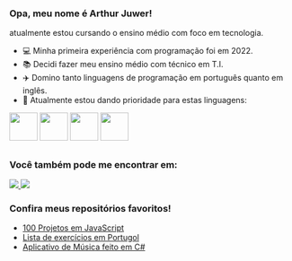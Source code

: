 ### Opa, meu nome é Arthur Juwer!
atualmente estou cursando o ensino médio com foco em tecnologia.

- 💻 Minha primeira experiência com programação foi em 2022.
- 📚 Decidi fazer meu ensino médio com técnico em T.I.
- ✈️ Domino tanto linguagens de programação em português quanto em inglês.
- 🎯 Atualmente estou dando prioridade para estas linguagens:
  
<div display="inline">
  <img width='50' height='50' src="https://cdn.jsdelivr.net/gh/devicons/devicon@latest/icons/react/react-original.svg" />
  <img width='50' height='50' src="https://cdn.jsdelivr.net/gh/devicons/devicon@latest/icons/tailwindcss/tailwindcss-original.svg" />
  <img width='50' height='50' src="https://cdn.jsdelivr.net/gh/devicons/devicon@latest/icons/javascript/javascript-original.svg" />
  <img width='50' height='50' src="https://cdn.jsdelivr.net/gh/devicons/devicon@latest/icons/mysql/mysql-original.svg" />


</div>

##

### Você também pode me encontrar em:
<a href="https://www.linkedin.com/in/arthur-juwer-rambo-b91abb203/">
  <img src="https://img.shields.io/badge/LinkedIn-0077B5?style=for-the-badge&logo=linkedin&logoColor=white" />
</a>
<a href="https://mail.google.com/mail/u/0/?ogbl#inbox?compose=GTvVlcSHxTdVBSPJKVGrXJQQKplFLNFjSsNklXtXswbNkWHmfrJlkdgPgwzdHVtXRPtmCtcwNKNnD">
  <img src="https://img.shields.io/badge/Gmail-D14836?style=for-the-badge&logo=gmail&logoColor=white" />
</a>

### Confira meus repositórios favoritos!
  - [100 Projetos em JavaScript](https://github.com/ArthurJuwer/100-PROJECTS-IN-JAVASCRIPT)
  - [Lista de exercícios em Portugol](https://github.com/ArthurJuwer/Portugol)
  - [Aplicativo de Música feito em C#](https://github.com/ArthurJuwer/MusicApp)
 
 
